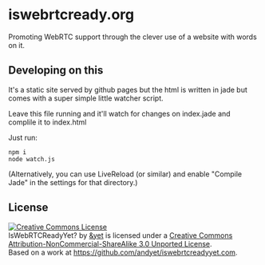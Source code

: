 # iswebrtcready.org

Promoting WebRTC support through the clever use of a website with words on it.

## Developing on this

It's a static site served by github pages but the html is written in jade but comes with a super simple little watcher script. 

Leave this file running and it'll watch for changes on index.jade and complile it to index.html

Just run:

```
npm i
node watch.js
```

(Alternatively, you can use LiveReload (or similar) and enable "Compile Jade" in the settings for that directory.)

## License

<a rel="license" href="http://creativecommons.org/licenses/by-nc-sa/3.0/deed.en_US"><img alt="Creative Commons License" style="border-width:0" src="http://i.creativecommons.org/l/by-nc-sa/3.0/88x31.png" /></a><br /><span xmlns:dct="http://purl.org/dc/terms/" property="dct:title">IsWebRTCReadyYet?</span> by <a xmlns:cc="http://creativecommons.org/ns#" href="http://iswebrtcreadyyet.com" property="cc:attributionName" rel="cc:attributionURL">&yet</a> is licensed under a <a rel="license" href="http://creativecommons.org/licenses/by-nc-sa/3.0/deed.en_US">Creative Commons Attribution-NonCommercial-ShareAlike 3.0 Unported License</a>.<br />Based on a work at <a xmlns:dct="http://purl.org/dc/terms/" href="https://github.com/andyet/iswebrtcreadyyet.com" rel="dct:source">https://github.com/andyet/iswebrtcreadyyet.com</a>.
